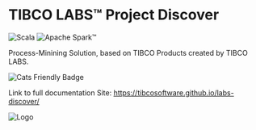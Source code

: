# TIBCO LABS™ Project Discover

![Scala](https://img.shields.io/badge/scala-2.12-blue) ![Apache Spark™](https://img.shields.io/badge/Spark-3.0.1-informational?style=flat-square&logo=appveyor)

Process-Minining Solution, based on TIBCO Products created by TIBCO LABS.

![Cats Friendly Badge](https://typelevel.org/cats/img/cats-badge-tiny.png) 

Link to full documentation Site: https://tibcosoftware.github.io/labs-discover/

![Logo](https://tibcosoftware.github.io/TIBCO-LABS/about/tibcolabs-brand.png "Labs Logo")
